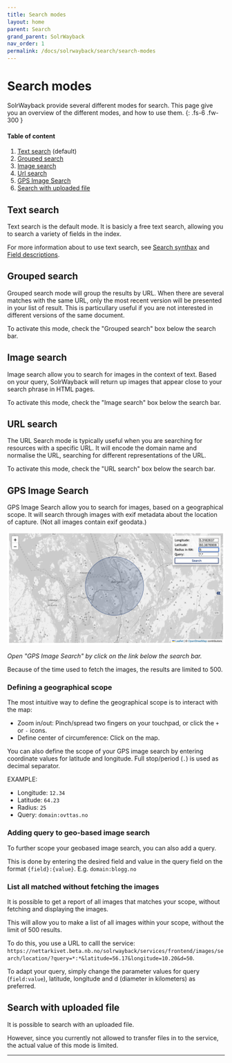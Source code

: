 ```yaml
---
title: Search modes
layout: home
parent: Search
grand_parent: SolrWayback
nav_order: 1
permalink: /docs/solrwayback/search/search-modes
---
```


# Search modes
SolrWayback provide several different modes for search. This page give you an overview of the different modes, and how to use them.
{: .fs-6 .fw-300 }

#### Table of content
1. [Text search](#text-search) (default)
2. [Grouped search](#grouped-search)
3. [Image search](#image-search)
4. [Url search](#url-search)
5. [GPS Image Search](#gps-image-search)
6. [Search with uploaded file](#search-with-uploaded-file)


## Text search
Text search is the default mode. It is basicly a free text search, allowing you to search a variety of fields in the index.

For more information about to use text search, see [Search synthax](./search-synthax.md) and [Field descriptions](./fields).

## Grouped search
Grouped search mode will group the results by URL. When there are several matches with the same URL, only the most recent version will be presented in your list of result. This is particullary useful if you are not interested in different versions of the same document.

To activate this mode, check the "Grouped search" box below the search bar.

## Image search
Image search allow you to search for images in the context of text. Based on your query, SolrWayback will return up images that appear close to your search phrase in HTML pages.

To activate this mode, check the "Image search" box below the search bar.

## URL search
The URL Search mode is typically useful when you are searching for resources with a specific URL. It will encode the domain name and normalise the URL, searching for different representations of the URL.

To activate this mode, check the "URL search" box below the search bar.

## GPS Image Search
GPS Image Search allow you to search for images, based on a geographical scope. It will search through images with exif metadata about the location of capture. (Not all images contain exif geodata.)

![GPS Image Search](../../images/gps-image-search.png)

*Open "GPS Image Search" by click on the link below the search bar.*

Because of the time used to fetch the images, the results are limited to 500.

### Defining a geographical scope
The most intuitive way to define the geographical scope is to interact with the map:
- Zoom in/out: Pinch/spread two fingers on your touchpad, or click the `+` or `-` icons.
- Define center of circumference: Click on the map.

You can also define the scope of your GPS image search by entering coordinate values for latitude and longitude. Full stop/period (`.`) is used as decimal separator.

EXAMPLE:
- Longitude: `12.34`
- Latitude: `64.23`
- Radius: `25`
- Query: `domain:ovttas.no`

### Adding query to geo-based image search
To further scope your geobased image search, you can also add a query.

This is done by entering the desired field and value in the query field on the format `{field}:{value}`. E.g. `domain:blogg.no`

### List all matched without fetching the images
It is possible to get a report of all images that matches your scope, without fetching and displaying the images.

This will allow you to make a list of all images within your scope, without the limit of 500 results.

To do this, you use a URL to calll the service: `https://nettarkivet.beta.nb.no/solrwayback/services/frontend/images/search/location/?query=*:*&latitude=56.17&longitude=10.20&d=50`.

To adapt your query, simply change the parameter values for query (`field:value`), latitude, longitude and d (diameter in kilometers) as preferred.

## Search with uploaded file
It is possible to search with an uploaded file.

However, since you currently not allowed to transfer files in to the service, the actual value of this mode is limited.

----